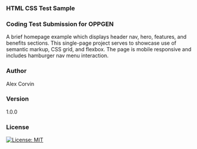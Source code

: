 ### HTML CSS Test Sample

### Coding Test Submission for OPPGEN

A brief homepage example which displays header nav, hero, features, and benefits sections.
This single-page project serves to showcase use of semantic markup, CSS grid, and flexbox.
The page is mobile responsive and includes hamburger nav menu interaction.

### Author

Alex Corvin

### Version

1.0.0

### License

[![License: MIT](https://img.shields.io/badge/License-MIT-yellow.svg)](https://opensource.org/licenses/MIT)
